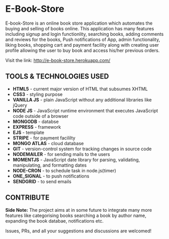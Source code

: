 # E-Book-Store
E-book-Store is an online book store application which automates the buying and selling of books online. This application has many features including signup and login functionlity, searching books, adding comments and reviews for the books, Push notifications of App, admin functionality, liking books, shopping cart and payment facility along with creating user profile allowing the user to buy book and access his/her previous orders.

Visit the link: http://e-book-store.herokuapp.com/

## TOOLS & TECHNOLOGIES USED
- **HTML5**         - current major version of HTML that subsumes XHTML
- **CSS3**          - styling purpose
- **VANILLA JS**    - plain JavaScript without any additional libraries like jQuery
- **NODE JS**       - JavaScript runtime environment that executes JavaScript code outside of a browser
- **MONGODB**       -  databse
- **EXPRESS**       - framework
- **EJS**           - template
- **STRIPE**        - for payment facililty
- **MONGO ATLAS**   - cloud database
- **GIT**           - version-control system for tracking changes in source code
- **NODEMAILER**    - for sending mails to the users
- **MOMENTJS**      - JavaScript date library for parsing, validating, manipulating, and formatting dates
- **NODE-CRON**     - to schedule task in node.js(timer)
- **ONE_SIGNAL**    - to push notifications
- **SENDGRID**      - to send emails

## CONTRIBUTE
**Side Note:** The project aims at in some future to integrate many more features like categorising books searching a book by author name, expanding the book databae, notifications etc.

Issues, PRs, and all your suggestions and discussions are welcomed!